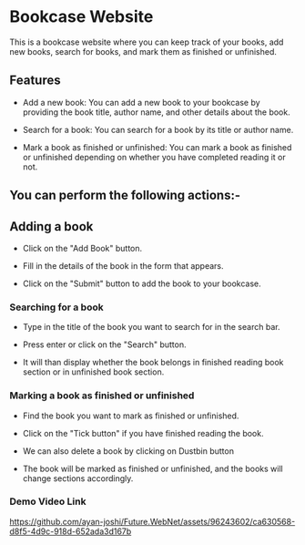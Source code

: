 # Bookcase Website
This is a bookcase website where you can keep track of your books, add new books, search for books, and mark them as finished or unfinished.

## Features
* Add a new book: You can add a new book to your bookcase by providing the book title, author name, and other details about the book.

* Search for a book: You can search for a book by its title or author name.

* Mark a book as finished or unfinished: You can mark a book as finished or unfinished depending on whether you have completed reading it or not.

## You can perform the following actions:-

## Adding a book
- Click on the "Add Book" button.

- Fill in the details of the book in the form that appears.

- Click on the "Submit" button to add the book to your bookcase.

### Searching for a book
- Type in the title of the book you want to search for in the search bar.

- Press enter or click on the "Search" button.

- It will than display whether the book belongs in finished reading book section or in unfinished book section.


### Marking a book as finished or unfinished
 - Find the book you want to mark as finished or unfinished.

- Click on the "Tick button" if you have finished reading the book.

- We can also delete a book by clicking on Dustbin button

 - The book will be marked as finished or unfinished, and the books will change sections accordingly.

### Demo Video Link 

https://github.com/ayan-joshi/Future.WebNet/assets/96243602/ca630568-d8f5-4d9c-918d-652ada3d167b







